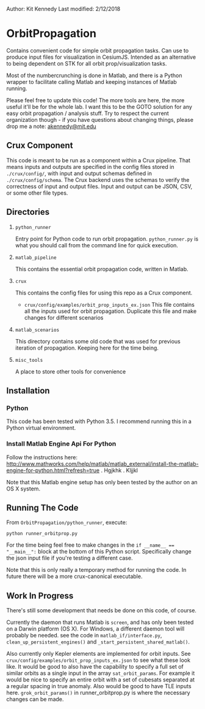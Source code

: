 Author: Kit Kennedy
Last modified: 2/12/2018

# OrbitPropagation
Contains convenient code for simple orbit propagation tasks. Can use to produce input files for visualization in CesiumJS. Intended as an alternative to being dependent on STK for all orbit prop/visualization tasks.

Most of the numbercrunching is done in Matlab, and there is a Python wrapper to facilitate calling Matlab and keeping instances of Matlab running.

Please feel free to update this code! The more tools are here, the more useful it'll be for the whole lab. I want this to be the GOTO solution for any easy orbit propagation / analysis stuff. Try to respect the current organization though - if you have questions about changing things, please drop me a note: akennedy@mit.edu

## Crux Component

This code is meant to be run as a component within a Crux pipeline. That means inputs and outputs are specified in the config files stored in `./crux/config/`, with input and output schemas defined in `./crux/config/schema`. The Crux backend uses the schemas to verify the correctness of input and output files. Input and output can be JSON, CSV, or some other file types.

## Directories

1. `python_runner`

   Entry point for Python code to run orbit propagation. `python_runner.py` is what you should call from the command line for quick execution.

2. `matlab_pipeline`

   This contains the essential orbit propagation code, written in Matlab.

3. `crux`

   This contains the config files for using this repo as a Crux component.

   * `crux/config/examples/orbit_prop_inputs_ex.json`
      This file contains all the inputs used for orbit propagation. Duplicate this file and make changes for different scenarios


4. `matlab_scenarios`

   This directory contains some old code that was used for previous iteration of propagation. Keeping here for the time being.

5. `misc_tools`

   A place to store other tools for convenience

## Installation

### Python

This code has been tested with Python 3.5.  I recommend running this in a Python virtual environment.

### Install Matlab Engine Api For Python

Follow the instructions here: http://www.mathworks.com/help/matlab/matlab_external/install-the-matlab-engine-for-python.html?refresh=true . Hgjkhk . Kljjkl

Note that this Matlab engine setup has only been tested by the author on an OS X system.

## Running The Code

From `OrbitPropagation/python_runner`, execute:

```
python runner_orbitprop.py
```

For the time being feel free to make changes in the `if __name__ == "__main__":` block at the bottom of this Python script. Specifically change the json input file if you're testing a different case.

Note that this is only really a temporary method for running the code. In future there will be a more crux-canonical executable.

## Work In Progress

There's still some development that needs be done on this code, of course.

Currently the daemon that runs Matlab is `screen`, and has only been tested on a Darwin platform (OS X). For Windows, a different daemon tool will probably be needed. see the code in `matlab_if/interface.py`, `clean_up_persistent_engines()` and `_start_persistent_shared_matlab()`.

Also currently only Kepler elements are implemented for orbit inputs. See `crux/config/examples/orbit_prop_inputs_ex.json` to see what these look like. It would be good to also have the capability to specify a full set of similar orbits as a single input in the array `sat_orbit_params`. For example it would be nice to specify an entire orbit with a set of cubesats separated at a regular spacing in true anomaly. Also would be good to have TLE inputs here. `grok_orbit_params()` in runner_orbitprop.py is where the necessary changes can be made.



